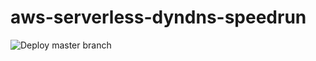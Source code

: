 # aws-serverless-dyndns-speedrun

![Deploy master branch](https://github.com/chtz/aws-serverless-dyndns-speedrun/workflows/Deploy%20master%20branch/badge.svg)
